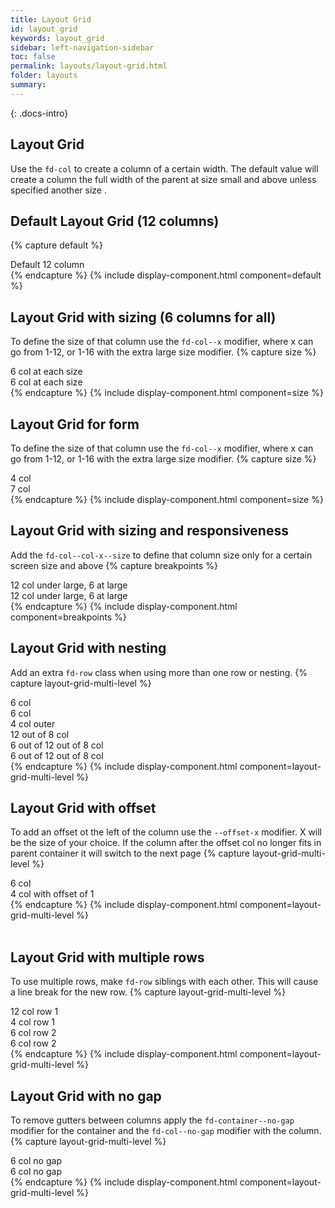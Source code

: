```yaml
---
title: Layout Grid
id: layout_grid
keywords: layout_grid
sidebar: left-navigation-sidebar
toc: false
permalink: layouts/layout-grid.html
folder: layouts
summary:
---
```


{: .docs-intro}

## Layout Grid

Use the `fd-col` to create a column of a certain width. The default value will create a column the full width of the parent at size small and above unless specified another size .

## Default Layout Grid (12 columns)
{% capture default %}
<div class ="fd-container__outer">
    <div class="fd-container">
        <div class="fd-row">
            <div class="fd-col">
                <div class="docs-layout-grid-bg">
                Default 12 column
                </div>
            </div>
        </div>
    </div>
</div>
{% endcapture %}
{% include display-component.html component=default %}

<br/>


## Layout Grid with sizing (6 columns for all)
To define the size of that column use the `fd-col--x` modifier, where x can go from 1-12, or 1-16 with the extra large size modifier.
{% capture size %}
<div class ="fd-container__outer">
    <div class="fd-container">
        <div class="fd-row">
            <div class="fd-col fd-col--6">
                <div class="docs-layout-grid-bg">
                6 col at each size
                </div>
            </div>
            <div class="fd-col fd-col--6">
                <div class="docs-layout-grid-bg docs-layout-grid-bg--color-1">
                    6 col at each size
                </div>
            </div>
        </div>
    </div>
</div>
{% endcapture %}
{% include display-component.html component=size %}

<br/>

## Layout Grid for form
To define the size of that column use the `fd-col--x` modifier, where x can go from 1-12, or 1-16 with the extra large size modifier.
{% capture size %}
<div class ="fd-container__outer">
    <div class="fd-container">
        <div class="fd-row">
            <div class="fd-col fd-col--4">
                <div class="docs-layout-grid-bg docs-layout-grid-bg">
                4 col
                </div>
            </div>
            <div class="fd-col fd-col--7">
                <div class="docs-layout-grid-bg docs-layout-grid-bg--color-1">
                    7 col
                </div>
            </div>
        </div>
    </div>
</div>
{% endcapture %}
{% include display-component.html component=size %}

<br/>

##  Layout Grid with sizing and responsiveness
Add the `fd-col--col-x--size` to define that column size only for a certain screen size and above
{% capture breakpoints %}
<div class ="fd-container__outer">
    <div class="fd-container">
        <div class="fd-row">
            <div class="fd-col fd-col--6--l">
                <div class="docs-layout-grid-bg docs-layout-grid-bg--color-1">
                    12 col under large, 6 at large
                </div>
            </div>
            <div class="fd-col fd-col--6--l">
                <div class="docs-layout-grid-bg docs-layout-grid-bg--color-1">
                    12 col under large, 6 at large
                </div>
            </div>
        </div>
    </div>
</div>
{% endcapture %}
{% include display-component.html component=breakpoints %}
<br/>


##  Layout Grid with nesting
Add an extra `fd-row` class when using more than one row or nesting.
{% capture layout-grid-multi-level %}
<div class ="fd-container__outer">
    <div class="fd-container">
        <div class="fd-row">
            <div class="fd-col fd-col--6">
                <div class="docs-layout-grid-bg">
                    6 col
                </div>
                <div class="docs-layout-grid-bg docs-layout-grid-bg--color-1">
                    6 col
                </div>
            </div>
            <div class="fd-col fd-col--6">
                <div class="fd-row">
                    <div class="fd-col fd-col--4">
                        <div class="docs-layout-grid-bg docs-layout-grid-bg--color-2"> 
                            4 col outer
                        </div> 
                    </div>
                    <div class="fd-col fd-col--8">
                        <div class="fd-row">
                            <div class="fd-col fd-col--12">
                                <div class="docs-layout-grid-bg docs-layout-grid-bg--color-3">
                                    12 out of 8 col
                                </div>
                            </div>      
                            <div class="fd-col fd-col--12">
                                <div class="fd-row">
                                    <div class="fd-col fd-col--6">
                                        <div class="docs-layout-grid-bg docs-layout-grid-bg--color-4">
                                        6 out of 12 out of 8 col
                                        </div>
                                    </div>
                                    <div class="fd-col fd-col--6">
                                        <div class="docs-layout-grid-bg docs-layout-grid-bg--color-1">
                                        6 out of 12 out of 8 col 
                                        </div>
                                    </div>
                                </div>
                            </div>
                        </div>
                    </div>
                </div>
            </div>
        </div>
    </div>
</div>
{% endcapture %}
{% include display-component.html component=layout-grid-multi-level %}

<br/>

##  Layout Grid with offset
To add an offset ot the left of the column use the `--offset-x` modifier. X will be the size of your choice. If the column after the offset col no longer fits in parent container it will switch to the next page
{% capture layout-grid-multi-level %}
<div class="fd-container">
    <div class="fd-row">
        <div class="fd-col fd-col--6">
            <div class="docs-layout-grid-bg">
                6 col
            </div>
        </div>
        <div class="fd-col fd-col--4 fd-col--offset-1">
            <div class="docs-layout-grid-bg docs-layout-grid-bg--color-1"> 
                4 col with offset of 1
            </div>
        </div>
    </div>
</div>
{% endcapture %}
{% include display-component.html component=layout-grid-multi-level %}

<br/>


<br/>

##  Layout Grid with multiple rows
To use multiple rows, make `fd-row` siblings with each other. This will cause a line break for the new row.
{% capture layout-grid-multi-level %}
<div class="fd-container">
    <div class="fd-row">
        <div class="fd-col fd-col--12">
            <div class="docs-layout-grid-bg">
                12 col row 1
            </div>
        </div>
        <div class="fd-col fd-col--4">
            <div class="docs-layout-grid-bg docs-layout-grid-bg--color-1">
                4 col row 1
            </div>
        </div>
    </div>
    <div class="fd-row">
        <div class="fd-col fd-col--6">
            <div class="docs-layout-grid-bg docs-layout-grid-bg--color-2">
                6 col row 2
            </div>
        </div>
        <div class="fd-col fd-col--6">
            <div class="docs-layout-grid-bg docs-layout-grid-bg--color-2">
                6 col row 2
            </div>
        </div>
    </div>
</div>
{% endcapture %}
{% include display-component.html component=layout-grid-multi-level %}

<br/>

##  Layout Grid with no gap
To remove gutters between columns apply the `fd-container--no-gap` modifier for the container and the `fd-col--no-gap` modifier with the column.
{% capture layout-grid-multi-level %}
<div class="fd-container fd-container--no-gap">
    <div class="fd-row">
        <div class="fd-col fd-col--6 fd-col--no-gap">
            <div class="docs-layout-grid-bg">
                6 col no gap
            </div>
        </div>
        <div class="fd-col fd-col--6 fd-col--no-gap">
            <div class="docs-layout-grid-bg docs-layout-grid-bg--color-1">
                6 col no gap
            </div>
        </div>
    </div>
</div>
{% endcapture %}
{% include display-component.html component=layout-grid-multi-level %}

<br/>